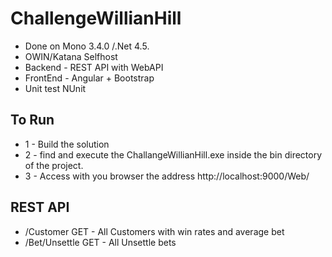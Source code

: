 # ChallengeWillianHill

* Done on Mono 3.4.0 /.Net 4.5. 
* OWIN/Katana Selfhost
* Backend - REST API with WebAPI
* FrontEnd - Angular + Bootstrap
* Unit test NUnit

## To Run
* 1 - Build the solution
* 2 - find and execute the ChallangeWillianHill.exe inside the bin directory of the project.
* 3 - Access with you browser the address http://localhost:9000/Web/
 
## REST API
* /Customer GET - All Customers with win rates and average bet
* /Bet/Unsettle GET - All Unsettle bets
